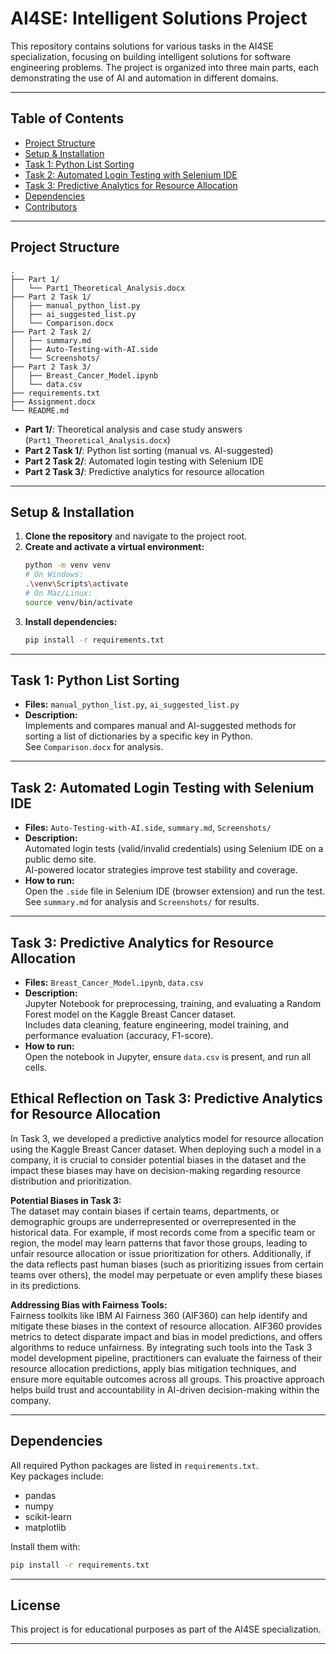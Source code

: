 # AI4SE: Intelligent Solutions Project

This repository contains solutions for various tasks in the AI4SE specialization, focusing on building intelligent solutions for software engineering problems. The project is organized into three main parts, each demonstrating the use of AI and automation in different domains.

---

## Table of Contents

- [Project Structure](#project-structure)
- [Setup & Installation](#setup--installation)
- [Task 1: Python List Sorting](#task-1-python-list-sorting)
- [Task 2: Automated Login Testing with Selenium IDE](#task-2-automated-login-testing-with-selenium-ide)
- [Task 3: Predictive Analytics for Resource Allocation](#task-3-predictive-analytics-for-resource-allocation)
- [Dependencies](#dependencies)
- [Contributors](#contributors)

---

## Project Structure

```
.
├── Part 1/
│   └── Part1_Theoretical_Analysis.docx
├── Part 2 Task 1/
│   ├── manual_python_list.py
│   ├── ai_suggested_list.py
│   └── Comparison.docx
├── Part 2 Task 2/
│   ├── summary.md
│   ├── Auto-Testing-with-AI.side
│   └── Screenshots/
├── Part 2 Task 3/
│   ├── Breast_Cancer_Model.ipynb
│   └── data.csv
├── requirements.txt
├── Assignment.docx
└── README.md
```

- **Part 1/**: Theoretical analysis and case study answers (`Part1_Theoretical_Analysis.docx`)
- **Part 2 Task 1/**: Python list sorting (manual vs. AI-suggested)
- **Part 2 Task 2/**: Automated login testing with Selenium IDE
- **Part 2 Task 3/**: Predictive analytics for resource allocation

---

## Setup & Installation

1. **Clone the repository** and navigate to the project root.
2. **Create and activate a virtual environment:**
   ```sh
   python -m venv venv
   # On Windows:
   .\venv\Scripts\activate
   # On Mac/Linux:
   source venv/bin/activate
   ```
3. **Install dependencies:**
   ```sh
   pip install -r requirements.txt
   ```

---

## Task 1: Python List Sorting

- **Files:** `manual_python_list.py`, `ai_suggested_list.py`
- **Description:**  
  Implements and compares manual and AI-suggested methods for sorting a list of dictionaries by a specific key in Python.  
  See `Comparison.docx` for analysis.

---

## Task 2: Automated Login Testing with Selenium IDE

- **Files:** `Auto-Testing-with-AI.side`, `summary.md`, `Screenshots/`
- **Description:**  
  Automated login tests (valid/invalid credentials) using Selenium IDE on a public demo site.  
  AI-powered locator strategies improve test stability and coverage.
- **How to run:**  
  Open the `.side` file in Selenium IDE (browser extension) and run the test.  
  See `summary.md` for analysis and `Screenshots/` for results.

---

## Task 3: Predictive Analytics for Resource Allocation

- **Files:** `Breast_Cancer_Model.ipynb`, `data.csv`
- **Description:**  
  Jupyter Notebook for preprocessing, training, and evaluating a Random Forest model on the Kaggle Breast Cancer dataset.  
  Includes data cleaning, feature engineering, model training, and performance evaluation (accuracy, F1-score).
- **How to run:**  
  Open the notebook in Jupyter, ensure `data.csv` is present, and run all cells.


## Ethical Reflection on Task 3: Predictive Analytics for Resource Allocation

In Task 3, we developed a predictive analytics model for resource allocation using the Kaggle Breast Cancer dataset. When deploying such a model in a company, it is crucial to consider potential biases in the dataset and the impact these biases may have on decision-making regarding resource distribution and prioritization.

**Potential Biases in Task 3:**  
The dataset may contain biases if certain teams, departments, or demographic groups are underrepresented or overrepresented in the historical data. For example, if most records come from a specific team or region, the model may learn patterns that favor those groups, leading to unfair resource allocation or issue prioritization for others. Additionally, if the data reflects past human biases (such as prioritizing issues from certain teams over others), the model may perpetuate or even amplify these biases in its predictions.

**Addressing Bias with Fairness Tools:**  
Fairness toolkits like IBM AI Fairness 360 (AIF360) can help identify and mitigate these biases in the context of resource allocation. AIF360 provides metrics to detect disparate impact and bias in model predictions, and offers algorithms to reduce unfairness. By integrating such tools into the Task 3 model development pipeline, practitioners can evaluate the fairness of their resource allocation predictions, apply bias mitigation techniques, and ensure more equitable outcomes across all groups. This proactive approach helps build trust and accountability in AI-driven decision-making within the company.

---

## Dependencies

All required Python packages are listed in `requirements.txt`.  
Key packages include:
- pandas
- numpy
- scikit-learn
- matplotlib

Install them with:
```sh
pip install -r requirements.txt
```
---

## License

This project is for educational purposes as part of the AI4SE specialization.


---


